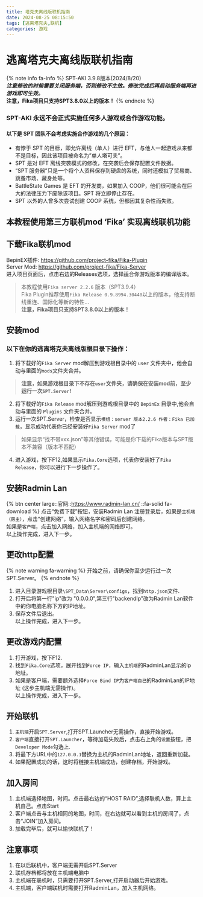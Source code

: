 ```yaml
---
title: 塔克夫离线版联机指南
date: 2024-08-25 08:15:50
tags: [逃离塔克夫,联机]
categories: 游戏
---
```


# 逃离塔克夫离线版联机指南
{% note info fa-info %}
SPT-AKI 3.9.8版本(2024/8/20)  
***注意修改的时候需要关闭服务端，否则修改不生效。修改完成后再启动服务端再进游戏即可生效。***  
**注意，Fika项目只支持SPT3.8.0以上的版本！**
{% endnote %}

### SPT-AKI 永远不会正式实施任何多人游戏或合作游戏功能。

#### 以下是 SPT 团队不会考虑实施合作游戏的几个原因：
- 有悖于 SPT 的目标，即允许离线（单人）进行 EFT，与他人一起游戏从来都不是目标，因此该项目被命名为”单人塔可夫”。
- SPT 是对 EFT 离线突袭模式的修改，在突袭后会保存配置文件数据。
- “SPT 服务器”只是一个将个人资料保存到硬盘的系统，同时还模拟了贸易商、跳蚤市场、藏身处等。
- BattleState Games 是 EFT 的开发商，如果加入 COOP，他们很可能会在巨大的法律压力下废除该项目。SPT 将立即停止存在。
- SPT 以外的人曾多次尝试创建 COOP 系统，但都因其复杂性而失败。

## 本教程使用第三方联机mod ‘Fika’ 实现离线联机功能

## 下载Fika联机mod
BepinEX插件: https://github.com/project-fika/Fika-Plugin  
Server Mod:  https://github.com/project-fika/Fika-Server  
进入项目页面后，点击右边的Releases选项，选择适合你游戏版本的编译版本。
> 本教程使用`Fika server 2.2.6` 版本（SPT3.9.4）  
> Fika Plugin推荐使用`Fika Release 0.9.8994.30440`以上的版本，他支持断线重连、国际化等新的特性...  
>**注意，Fika项目只支持SPT3.8.0以上的版本！**

## 安装mod
### 以下在你的逃离塔克夫离线版根目录下操作：  
1. 将下载好的`Fika Server` mod解压到游戏根目录中的 `user` 文件夹中，他会自动与里面的`mods`文件夹合并。
> **注意，如果游戏根目录下不存在`user`文件夹，请确保在安装mod前，至少运行一次`SPT.Server`!**  
2. 将下载好的`Fika Release` mod解压到游戏根目录中的 `BepinEx` 目录中,他会自动与里面的 `Plugins` 文件夹合并。  
3. 运行一次SPT.Server，检查是否显示`模组：server 版本2.2.6 作者：Fika 已加载`，显示成功代表你已经安装好`Fika Server` mod了
> 如果显示“找不带xxx.json”等其他错误，可能是你下载的Fika版本与SPT版本不兼容（版本不匹配）
4. 进入游戏，按下F12,如果显示`Fika.Core`选项，代表你安装好了`Fika Release`，你可以进行下一步操作了。  

## 安装Radmin Lan
{% btn center large::官网::https://www.radmin-lan.cn/ ::fa-solid fa-download %}
点击“免费下载”按钮，安装Radmin Lan
注册登录后，如果是`主机端（房主）`，点击“创建网络”，输入网络名字和密码后创建网络。  
如果是`客户端`，点击加入网络，加入主机端的网络即可。  
以上操作完成，进入下一步。

## 更改http配置
{% note warning fa-warning %}
开始之前，请确保你至少运行过一次SPT.Server。
{% endnote %}

1. 进入目录游戏根目录`\SPT_Data\Server\configs`，找到`http.json`文件.  
2. 打开后将第一行"ip"改为 "0.0.0.0",第三行"backendIp"改为Radmin Lan软件中的你电脑名称下方的IP地址。  
3. 保存文件后退出。  
以上操作完成，进入下一步。

## 更改游戏内配置
1. 打开游戏，按下F12.
2. 找到`Fika.Core`选项，展开找到`Force IP`，输入`主机端`的RadminLan显示的ip地址。  
3. 如果是客户端，需要额外选择`Force Bind IP`为`客户端自己`的RadminLan的IP地址 (这步主机端无需操作)。  
以上操作完成，进入下一步。

## 开始联机
1. `主机端`开启`SPT.Server`,打开SPT.Launcher无需操作，直接开始游戏。
2. `客户端`直接打开`SPT.Launcher`，等待加载失败后，点击右上角的`设置`按钮，把`Developer Mode`勾选上.  
3. 将最下方URL中的`127.0.0.1`替换为主机的RadminLan地址，返回重新加载。  
4. 如果配置成功的话，这时将链接主机端成功，创建存档，开始游戏。

## 加入房间
1. 主机端选择地图，时间。点击最右边的“HOST RAID”,选择联机人数，算上主机自己。点击Start
2. 客户端点击与主机相同的地图，时间，在右边就可以看到主机的房间了，点击“JOIN”加入房间。
3. 加载完毕后，就可以愉快联机了！

## 注意事项
1. 在以后联机中，客户端无需开启SPT.Server
2. 联机存档都将放在主机端电脑中
3. 主机端在联机时，只需要打开SPT.Server,打开启动器后开始游戏。
4. 主机端，客户端联机时需要打开RadminLan，加入主机网络。
